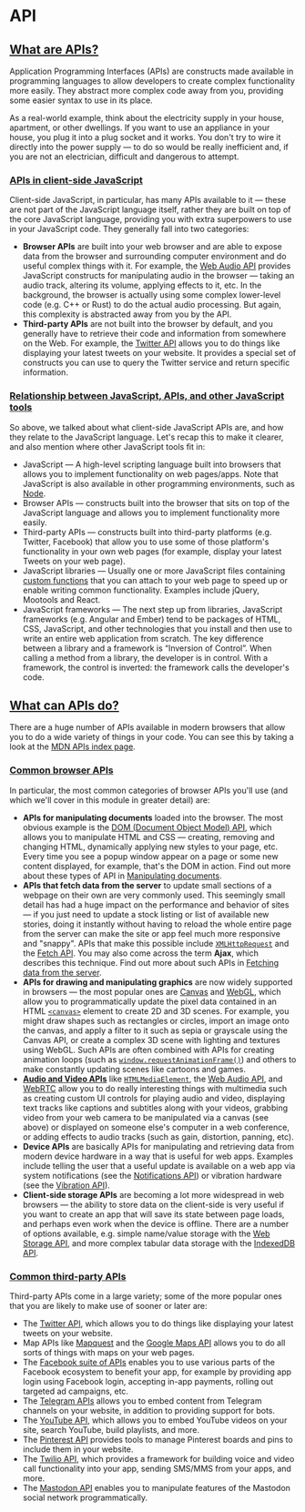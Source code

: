 ﻿# API

## [What are APIs?](https://developer.mozilla.org/en-US/docs/Learn/JavaScript/Client-side_web_APIs/Introduction#what_are_apis "Permalink to What are APIs?")

Application Programming Interfaces (APIs) are constructs made available in programming languages to allow developers to create complex functionality more easily. They abstract more complex code away from you, providing some easier syntax to use in its place.

As a real-world example, think about the electricity supply in your house, apartment, or other dwellings. If you want to use an appliance in your house, you plug it into a plug socket and it works. You don't try to wire it directly into the power supply — to do so would be really inefficient and, if you are not an electrician, difficult and dangerous to attempt.

### [APIs in client-side JavaScript](https://developer.mozilla.org/en-US/docs/Learn/JavaScript/Client-side_web_APIs/Introduction#apis_in_client-side_javascript "Permalink to APIs in client-side JavaScript")

Client-side JavaScript, in particular, has many APIs available to it — these are not part of the JavaScript language itself, rather they are built on top of the core JavaScript language, providing you with extra superpowers to use in your JavaScript code. They generally fall into two categories:

-   **Browser APIs**  are built into your web browser and are able to expose data from the browser and surrounding computer environment and do useful complex things with it. For example, the  [Web Audio API](https://developer.mozilla.org/en-US/docs/Web/API/Web_Audio_API)  provides JavaScript constructs for manipulating audio in the browser — taking an audio track, altering its volume, applying effects to it, etc. In the background, the browser is actually using some complex lower-level code (e.g. C++ or Rust) to do the actual audio processing. But again, this complexity is abstracted away from you by the API.
-   **Third-party APIs**  are not built into the browser by default, and you generally have to retrieve their code and information from somewhere on the Web. For example, the  [Twitter API](https://dev.twitter.com/overview/documentation)  allows you to do things like displaying your latest tweets on your website. It provides a special set of constructs you can use to query the Twitter service and return specific information.

### [Relationship between JavaScript, APIs, and other JavaScript tools](https://developer.mozilla.org/en-US/docs/Learn/JavaScript/Client-side_web_APIs/Introduction#relationship_between_javascript_apis_and_other_javascript_tools "Permalink to Relationship between JavaScript, APIs, and other JavaScript tools")

So above, we talked about what client-side JavaScript APIs are, and how they relate to the JavaScript language. Let's recap this to make it clearer, and also mention where other JavaScript tools fit in:

-   JavaScript — A high-level scripting language built into browsers that allows you to implement functionality on web pages/apps. Note that JavaScript is also available in other programming environments, such as  [Node](https://developer.mozilla.org/en-US/docs/Learn/Server-side/Express_Nodejs/Introduction).
-   Browser APIs — constructs built into the browser that sits on top of the JavaScript language and allows you to implement functionality more easily.
-   Third-party APIs — constructs built into third-party platforms (e.g. Twitter, Facebook) that allow you to use some of those platform's functionality in your own web pages (for example, display your latest Tweets on your web page).
-   JavaScript libraries — Usually one or more JavaScript files containing  [custom functions](https://developer.mozilla.org/en-US/docs/Learn/JavaScript/Building_blocks/Functions#custom_functions)  that you can attach to your web page to speed up or enable writing common functionality. Examples include jQuery, Mootools and React.
-   JavaScript frameworks — The next step up from libraries, JavaScript frameworks (e.g. Angular and Ember) tend to be packages of HTML, CSS, JavaScript, and other technologies that you install and then use to write an entire web application from scratch. The key difference between a library and a framework is “Inversion of Control”. When calling a method from a library, the developer is in control. With a framework, the control is inverted: the framework calls the developer's code.

## [What can APIs do?](https://developer.mozilla.org/en-US/docs/Learn/JavaScript/Client-side_web_APIs/Introduction#what_can_apis_do "Permalink to What can APIs do?")

There are a huge number of APIs available in modern browsers that allow you to do a wide variety of things in your code. You can see this by taking a look at the  [MDN APIs index page](https://developer.mozilla.org/en-US/docs/Web/API).

### [Common browser APIs](https://developer.mozilla.org/en-US/docs/Learn/JavaScript/Client-side_web_APIs/Introduction#common_browser_apis "Permalink to Common browser APIs")

In particular, the most common categories of browser APIs you'll use (and which we'll cover in this module in greater detail) are:

-   **APIs for manipulating documents**  loaded into the browser. The most obvious example is the  [DOM (Document Object Model) API](https://developer.mozilla.org/en-US/docs/Web/API/Document_Object_Model), which allows you to manipulate HTML and CSS — creating, removing and changing HTML, dynamically applying new styles to your page, etc. Every time you see a popup window appear on a page or some new content displayed, for example, that's the DOM in action. Find out more about these types of API in  [Manipulating documents](https://developer.mozilla.org/en-US/docs/Learn/JavaScript/Client-side_web_APIs/Manipulating_documents).
-   **APIs that fetch data from the server**  to update small sections of a webpage on their own are very commonly used. This seemingly small detail has had a huge impact on the performance and behavior of sites — if you just need to update a stock listing or list of available new stories, doing it instantly without having to reload the whole entire page from the server can make the site or app feel much more responsive and "snappy". APIs that make this possible include  [`XMLHttpRequest`](https://developer.mozilla.org/en-US/docs/Web/API/XMLHttpRequest "XMLHttpRequest is an API that provides client functionality for transferring data between a client and a server. It provides an easy way to retrieve data from a URL without having to do a full page refresh. This enables a Web page to update just a part of the page without disrupting what the user is doing.")  and the  [Fetch API](https://developer.mozilla.org/en-US/docs/Web/API/Fetch_API). You may also come across the term  **Ajax**, which describes this technique. Find out more about such APIs in  [Fetching data from the server](https://developer.mozilla.org/en-US/docs/Learn/JavaScript/Client-side_web_APIs/Fetching_data).
-   **APIs for drawing and manipulating graphics**  are now widely supported in browsers — the most popular ones are  [Canvas](https://developer.mozilla.org/en-US/docs/Web/API/Canvas_API)  and  [WebGL](https://developer.mozilla.org/en-US/docs/Web/API/WebGL_API), which allow you to programmatically update the pixel data contained in an HTML  [`<canvas>`](https://developer.mozilla.org/en-US/docs/Web/HTML/Element/canvas)  element to create 2D and 3D scenes. For example, you might draw shapes such as rectangles or circles, import an image onto the canvas, and apply a filter to it such as sepia or grayscale using the Canvas API, or create a complex 3D scene with lighting and textures using WebGL. Such APIs are often combined with APIs for creating animation loops (such as  [`window.requestAnimationFrame()`](https://developer.mozilla.org/en-US/docs/Web/API/window/requestAnimationFrame)) and others to make constantly updating scenes like cartoons and games.
-   **[Audio and Video APIs](https://developer.mozilla.org/en-US/docs/Web/Guide/Audio_and_video_delivery)**  like  [`HTMLMediaElement`](https://developer.mozilla.org/en-US/docs/Web/API/HTMLMediaElement), the  [Web Audio API](https://developer.mozilla.org/en-US/docs/Web/API/Web_Audio_API), and  [WebRTC](https://developer.mozilla.org/en-US/docs/Web/API/WebRTC_API)  allow you to do really interesting things with multimedia such as creating custom UI controls for playing audio and video, displaying text tracks like captions and subtitles along with your videos, grabbing video from your web camera to be manipulated via a canvas (see above) or displayed on someone else's computer in a web conference, or adding effects to audio tracks (such as gain, distortion, panning, etc).
-   **Device APIs**  are basically APIs for manipulating and retrieving data from modern device hardware in a way that is useful for web apps. Examples include telling the user that a useful update is available on a web app via system notifications (see the  [Notifications API](https://developer.mozilla.org/en-US/docs/Web/API/Notifications_API)) or vibration hardware (see the  [Vibration API](https://developer.mozilla.org/en-US/docs/Web/API/Vibration_API)).
-   **Client-side storage APIs**  are becoming a lot more widespread in web browsers — the ability to store data on the client-side is very useful if you want to create an app that will save its state between page loads, and perhaps even work when the device is offline. There are a number of options available, e.g. simple name/value storage with the  [Web Storage API](https://developer.mozilla.org/en-US/docs/Web/API/Web_Storage_API), and more complex tabular data storage with the  [IndexedDB API](https://developer.mozilla.org/en-US/docs/Web/API/IndexedDB_API).

### [Common third-party APIs](https://developer.mozilla.org/en-US/docs/Learn/JavaScript/Client-side_web_APIs/Introduction#common_third-party_apis "Permalink to Common third-party APIs")

Third-party APIs come in a large variety; some of the more popular ones that you are likely to make use of sooner or later are:

-   The  [Twitter API](https://dev.twitter.com/overview/documentation), which allows you to do things like displaying your latest tweets on your website.
-   Map APIs like  [Mapquest](https://developer.mapquest.com/)  and the  [Google Maps API](https://developers.google.com/maps/)  allows you to do all sorts of things with maps on your web pages.
-   The  [Facebook suite of APIs](https://developers.facebook.com/docs/)  enables you to use various parts of the Facebook ecosystem to benefit your app, for example by providing app login using Facebook login, accepting in-app payments, rolling out targeted ad campaigns, etc.
-   The [Telegram APIs](https://core.telegram.org/api) allows you to embed content from Telegram channels on your website, in addition to providing support for bots.
-   The  [YouTube API](https://developers.google.com/youtube/), which allows you to embed YouTube videos on your site, search YouTube, build playlists, and more.
-   The  [Pinterest API](https://developers.pinterest.com/) provides tools to manage Pinterest boards and pins to include them in your website.
-   The  [Twilio API](https://www.twilio.com/), which provides a framework for building voice and video call functionality into your app, sending SMS/MMS from your apps, and more.
-   The  [Mastodon API](https://docs.joinmastodon.org/api/) enables you to manipulate features of the Mastodon social network programmatically.
